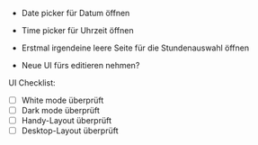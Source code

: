 * Date picker für Datum öffnen
* Time picker für Uhrzeit öffnen
* Erstmal irgendeine leere Seite für die Stundenauswahl öffnen

* Neue UI fürs editieren nehmen?

UI Checklist:

* [ ] White mode überprüft
* [ ] Dark mode überprüft
* [ ] Handy-Layout überprüft
* [ ] Desktop-Layout überprüft
